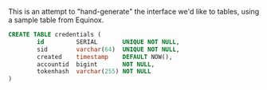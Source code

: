 This is an attempt to "hand-generate" the interface we'd like to tables, using
a sample table from Equinox.

```sql
CREATE TABLE credentials (
        id         SERIAL       UNIQUE NOT NULL,
        sid        varchar(64)  UNIQUE NOT NULL,
        created    timestamp    DEFAULT NOW(),
        accountid  bigint       NOT NULL,
        tokenhash  varchar(255) NOT NULL
)
```
